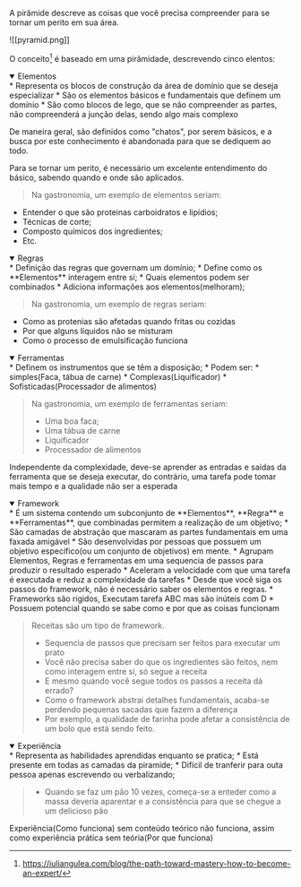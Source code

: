 A pirâmide descreve as coisas que você precisa compreender para se tornar um perito em sua área.

![[pyramid.png]]

O conceito[^conceito] é baseado em  uma pirâmidade, descrevendo cinco elentos:

<details open>
  <summary>Elementos</summary>
  <markdown>
  * Representa os blocos de construção da área de domínio que se deseja especializar
  * São os elementos básicos e fundamentais que definem um domínio
  * São como blocos de lego, que se não compreender as partes, não compreenderá a junção delas, sendo algo mais complexo

  De maneira geral, são definidos como "chatos", por serem básicos, e a busca por este conhecimento é abandonada para que se dediquem ao todo.

  Para se tornar um perito, é necessário um excelente entendimento do básico, sabendo quando e onde são aplicados.
  > Na gastronomia, um exemplo de elementos seriam:
  * Entender o que são proteinas carboidratos e lipídios;
  * Técnicas de corte;
  * Composto químicos dos ingredientes;
  * Etc.
  </markdown>
</details>

<details open>
  <summary>Regras</summary>
  <markdown>
  * Definição das regras que governam um domínio;
  * Define como os **Elementos** interagem entre sí;
  * Quais elementos podem ser combinados
  * Adiciona informações aos elementos(melhoram);

  > Na gastronomia, um exemplo de regras seriam:
  * Como as protenias são afetadas quando fritas ou cozidas
  * Por que alguns líquidos não se misturam
  * Como o processo de emulsificação funciona
  </markdown>
</details>

<details open>
  <summary>Ferramentas</summary>
  <markdown>
  * Definem os instrumentos que se têm a disposição;
  * Podem ser:
    * simples(Faca, tábua de carne)
    * Complexas(Liquificador)
    * Sofisticadas(Processador de alimentos)

  > Na gastronomia, um exemplo de ferramentas seriam:
  > * Uma boa faca;
  > * Uma tábua de carne
  > * Liquificador
  > * Processador de alimentos

  Independente da complexidade, deve-se aprender as entradas e saídas da ferramenta que se deseja executar, do contrário, uma tarefa pode tomar mais tempo e a qualidade não ser a esperada
  </markdown>
</details>

<details open>
  <summary>Framework</summary>
  <markdown>
  * É um sistema contendo um subconjunto de **Elementos**, **Regra** e **Ferramentas**, que combinadas permitem a realização de um objetivo;
  * São camadas de abstração que mascaram as partes fundamentais em uma faxada amigável
  * São desenvolvidas por pessoas que possuem um objetivo específico(ou um conjunto de objetivos) em mente.
  * Agrupam Elementos, Regras e ferramentas em uma sequencia de passos para produzir o resultado esperado
  * Aceleram a velocidade com que uma tarefa é executada e reduz a complexidade da tarefas
  * Desde que vocẽ siga os passos do framework, não é necessário saber os elementos e regras.
  * Frameworks são rigidos, Executam tarefa ABC mas são inúteis com D
  * Possuem potencial quando se sabe como e por que as coisas funcionam

  > Receitas são um tipo de framework.
  > * Sequencia de passos que precisam ser feitos para executar um prato
  > * Você não precisa saber do que os ingredientes são feitos, nem como interagem entre sí, só segue a receita
  > * E mesmo quando você segue todos os passos a receita dá errado?
  > * Como o framework abstrai detalhes fundamentais, acaba-se perdendo pequenas sacadas que fazem a diferença
  > * Por exemplo, a qualidade de farinha pode afetar a consistência de um bolo que está sendo feito.
  </markdown>
</details>

<details open>
  <summary>Experiência</summary>
  <markdown>
  * Representa as habilidades aprendidas enquanto se pratica;
  * Está presente em todas as camadas da piramide;
  * Difícil de tranferir para outa pessoa apenas escrevendo ou verbalizando;
  
  > * Quando se faz um pão 10 vezes, começa-se a enteder como a massa deveria aparentar e a consistência para que se chegue a um delicioso pão

  Experiência(Como funciona) sem conteúdo teórico não funciona, assim como experiência prática sem teória(Por que funciona)


  </markdown>
</details>

[^conceito]: https://iuliangulea.com/blog/the-path-toward-mastery-how-to-become-an-expert/



